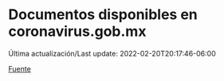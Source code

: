 # Documentos disponibles en coronavirus.gob.mx

Última actualización/Last update: 2022-02-20T20:17:46-06:00

 [Fuente](https://coronavirus.gob.mx/)
